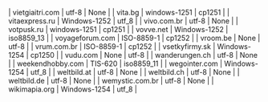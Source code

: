 | vietgiaitri.com | utf-8 | None |
| vita.bg | windows-1251 | cp1251 |
| vitaexpress.ru | Windows-1252 | utf_8 |
| vivo.com.br | utf-8 | None |
| votpusk.ru | windows-1251 | cp1251 |
| vovve.net | Windows-1252 | iso8859_13 |
| voyageforum.com | ISO-8859-1 | cp1252 |
| vroom.be | None | utf-8 |
| vrum.com.br | ISO-8859-1 | cp1252 |
| vsetkyfirmy.sk | Windows-1254 | cp1250 |
| vudu.com | None | utf-8 |
| wanderungen.ch | utf-8 | None |
| weekendhobby.com | TIS-620 | iso8859_11 |
| wegointer.com | Windows-1254 | utf_8 |
| weltbild.at | utf-8 | None |
| weltbild.ch | utf-8 | None |
| weltbild.de | utf-8 | None |
| wemystic.com.br | utf-8 | None |
| wikimapia.org | Windows-1254 | utf_8 |
